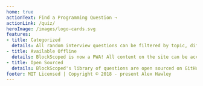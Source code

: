 ```yaml
---
home: true
actionText: Find a Programming Question →
actionLink: /quiz/
heroImage: /images/logo-cards.svg
features:
- title: Categorized
  details: All random interview questions can be filtered by topic, difficulty, their required materials and coding concepts.
- title: Available Offline
  details: BlockScoped is now a PWA! All content on the site can be accessed offline and added to your phone's homescreen for easy quizzing.
- title: Open Sourced
  details: BlockScoped's library of questions are open sourced on GitHub. Wish there were more CSS interview questions? Contribute!
footer: MIT Licensed | Copyright © 2018 - present Alex Hawley
---
```

